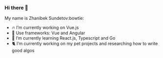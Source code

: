 ### Hi there 👋
My name is Zhanibek Sundetov:bowtie:

- :fire:  I’m currently working on Vue.js
- :hammer: Use frameworks: Vue and Angular
- :mag_right:  I’m currently learning React.js, Typescript and Go
- :cat2:  I’m currently working on my pet projects and researching how to write good algos
